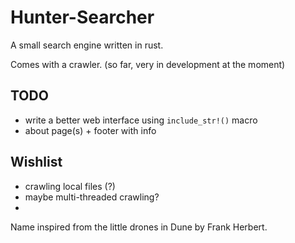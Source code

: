 # Hunter-Searcher

A small search engine written in rust.

Comes with a crawler. (so far, very in development at the moment)

## TODO

- write a better web interface using `include_str!()` macro
- about page(s) + footer with info

## Wishlist

- crawling local files (?)
- maybe multi-threaded crawling?
- 

Name inspired from the little drones in Dune by Frank Herbert.
